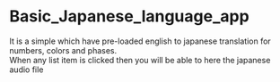 # Basic_Japanese_language_app
It is a simple which have pre-loaded english to japanese translation for numbers, colors and phases.  
When any list item is clicked then you will be able to here the japanese audio file
